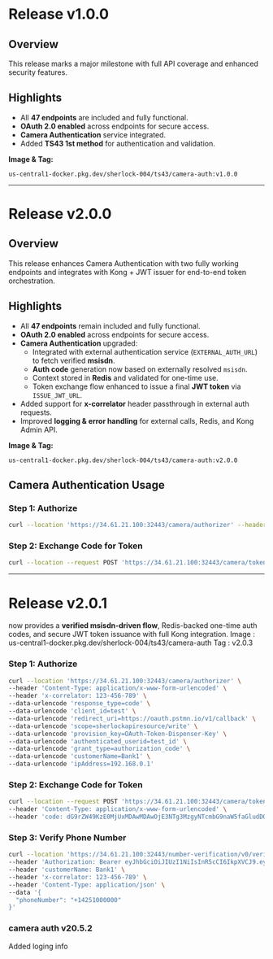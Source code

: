# Release v1.0.0

## Overview
This release marks a major milestone with full API coverage and enhanced security features.

## Highlights
- All **47 endpoints** are included and fully functional.  
- **OAuth 2.0 enabled** across endpoints for secure access.  
- **Camera Authentication** service integrated.  
- Added **TS43 1st method** for authentication and validation.  

**Image & Tag:**  
```
us-central1-docker.pkg.dev/sherlock-004/ts43/camera-auth:v1.0.0
```

---

# Release v2.0.0

## Overview
This release enhances Camera Authentication with two fully working endpoints and integrates with Kong + JWT issuer for end-to-end token orchestration.

## Highlights
- All **47 endpoints** remain included and fully functional.  
- **OAuth 2.0 enabled** across endpoints for secure access.  
- **Camera Authentication** upgraded:  
  - Integrated with external authentication service (`EXTERNAL_AUTH_URL`) to fetch verified **msisdn**.  
  - **Auth code** generation now based on externally resolved `msisdn`.  
  - Context stored in **Redis** and validated for one-time use.  
  - Token exchange flow enhanced to issue a final **JWT token** via `ISSUE_JWT_URL`.  
- Added support for **x-correlator** header passthrough in external auth requests.  
- Improved **logging & error handling** for external calls, Redis, and Kong Admin API.  

**Image & Tag:**  
```
us-central1-docker.pkg.dev/sherlock-004/ts43/camera-auth:v2.0.0
```

## Camera Authentication Usage

### Step 1: Authorize
```bash
curl --location 'https://34.61.21.100:32443/camera/authorizer' --header 'Content-Type: application/x-www-form-urlencoded' --data-urlencode 'response_type=code' --data-urlencode 'client_id=test' --data-urlencode 'redirect_uri=https://oauth.pstmn.io/v1/callback' --data-urlencode 'scope=sherlockapiresource/write' --data-urlencode 'provision_key=OAuth-Token-Dispenser-Key' --data-urlencode 'authenticated_userid=test_id' --data-urlencode 'grant_type=authorization_code' --data-urlencode 'login_hint=4251000000' --data-urlencode 'identifier=ABC12345' --data-urlencode 'carrierName=lab' --data-urlencode 'customerName=Bank1' --data-urlencode 'ipAddress=192.168.0.1'
```

### Step 2: Exchange Code for Token
```bash
curl --location --request POST 'https://34.61.21.100:32443/camera/token' --header 'Content-Type: application/x-www-form-urlencoded' --header 'code: dG9rZW49NDI1MTAwMDAwMDoxNzU3NDMyOTAwJmxvZ2luX2hpbnQ9NDI1MTAwMDAwMA=='
```

---
# Release v2.0.1
now provides a **verified msisdn-driven flow**, Redis-backed one-time auth codes, and secure JWT token issuance with full Kong integration.
Image : us-central1-docker.pkg.dev/sherlock-004/ts43/camera-auth
Tag :  v2.0.3

### Step 1: Authorize
```bash
curl --location 'https://34.61.21.100:32443/camera/authorizer' \
--header 'Content-Type: application/x-www-form-urlencoded' \
--header 'x-correlator: 123-456-789' \
--data-urlencode 'response_type=code' \
--data-urlencode 'client_id=test' \
--data-urlencode 'redirect_uri=https://oauth.pstmn.io/v1/callback' \
--data-urlencode 'scope=sherlockapiresource/write' \
--data-urlencode 'provision_key=OAuth-Token-Dispenser-Key' \
--data-urlencode 'authenticated_userid=test_id' \
--data-urlencode 'grant_type=authorization_code' \
--data-urlencode 'customerName=Bank1' \
--data-urlencode 'ipAddress=192.168.0.1'
```


### Step 2: Exchange Code for Token
```bash
curl --location --request POST 'https://34.61.21.100:32443/camera/token' \
--header 'Content-Type: application/x-www-form-urlencoded' \
--header 'code: dG9rZW49KzE0MjUxMDAwMDAwOjE3NTg3MzgyNTcmbG9naW5faGludD0rMTQyNTEwMDAwMDA='
```

### Step 3: Verify Phone Number
```bash
curl --location 'https://34.61.21.100:32443/number-verification/v0/verify_phone_number' \
--header 'Authorization: Bearer eyJhbGciOiJIUzI1NiIsInR5cCI6IkpXVCJ9.eyJpc3MiOiJ0ZXN0LWFwcC1pc3N1ZXIiLCJsb2dpbl9oaW50IjoiKzE0MjUxMDAwMDAwIiwiaWF0IjoxNzU4NzM3OTQ3LCJleHAiOjE3NTg3NDE1NDd9.gc-UoqPaUDyYkJ4bwdPHGm7gq_wbo1YKSMFAtfz0veg' \
--header 'customerName: Bank1' \
--header 'x-correlator: 123-456-789' \
--header 'Content-Type: application/json' \
--data '{
  "phoneNumber": "+14251000000"
}'
```

### camera auth v20.5.2
  Added loging info